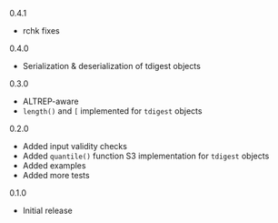 0.4.1
* rchk fixes

0.4.0
* Serialization & deserialization of tdigest objects

0.3.0
* ALTREP-aware
* `length()` and `[` implemented for `tdigest` objects

0.2.0
* Added input validity checks
* Added `quantile()` function S3 implementation for `tdigest` objects
* Added examples
* Added more tests

0.1.0 
* Initial release
